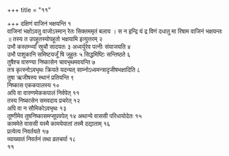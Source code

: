 +++
title = "११"

+++
दक्षिणं वाजिनं भक्षयन्ति १  
वाजिनां भक्षोऽवतु वाजोऽस्मान् रेतः सिक्तममृतं
बलाय । स न इन्द्रि यं द्र विणं दधातु मा रिषाम वाजिनं भक्षयन्तः ॥ तस्य त
उपहूतस्योपहूतो भक्षयामि इत्युत्तरम् २  
उभौ कस्तम्भ्याँ स्रुचौ सादयतः ३
अध्वर्युरेव पत्नीः संयाजयति ४  
उभौ पाशुकानि समिष्टयजूँ षि जुहुतः ५
सिद्धमिष्टिः सन्तिष्ठते ६  
तुषैश्च वारुण्या निष्कासेन
चावभृथमवयन्ति ७  
तत्र कृत्स्नोऽवभृथः क्रियते
यदन्यत् साम्नोऽध्वमन्त्रादृजीषभक्षादिति ८  
तुषा ऋजीषस्य
स्थानं प्रतियन्ति ९  
निष्कास एककपालस्य १०  
अपि वा वारुणमेककपालं
निर्वपेत् ११  
तस्य निष्कासेन समवदाय प्रचरेत् १२  
अपि वा न
सौमिकोऽवभृथः १३  
तूष्णीमेव तुषनिष्कासमप्सूपवपेत् १४
अथान्ये वाससी परिधायोदेतः १५  
काममेते वाससी यस्मै कामयेयातां तस्मै
दद्याताम् १६  
प्रत्येत्य निवर्तयते १७  
व्याख्यातं निवर्तनं
तथा व्रतचर्या १८  
११

